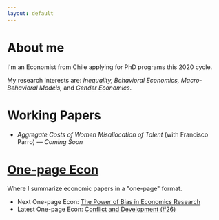 ```yaml
---
layout: default
---
```


# About me

I'm an Economist from Chile applying for PhD programs this 2020 cycle.

My research interests are: *Inequality, Behavioral Economics, Macro-Behavioral Models,* and *Gender Economics*.

# Working Papers

* *Aggregate Costs of Women Misallocation of Talent* (with Francisco Parro) — *Coming Soon*

# [One-page Econ](./one-pageecon.html)

Where I summarize economic papers in a "one-page" format. 

* Next One-page Econ: [The Power of Bias in Economics Research](https://onlinelibrary.wiley.com/doi/abs/10.1111/ecoj.12461)
* Latest One-page Econ: [Conflict and Development (#26)](https://jjgecon.github.io/assets/ope_pdf/Conflict%20and%20Development%20(Ray%202017).pdf)


